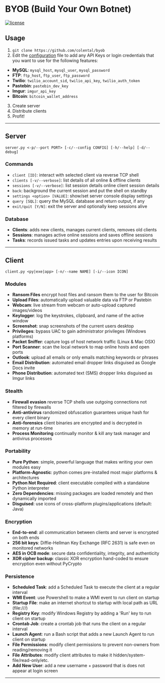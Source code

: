 # BYOB (Build Your Own Botnet)  
[![license](https://img.shields.io/github/license/mashape/apistatus.svg)](https://github.com/colental/byob/blob/master/LICENSE)
## Usage
1) `git clone https://github.com/colental/byob`
2) Edit the [configuration](config.ini) file to add any API Keys or login credentials 
that you want to use for the following features:
- **MySQL**: `mysql_host`, `mysql_user`, `mysql_password`
- **FTP**: `ftp_host`, `ftp_user`, `ftp_password`
- **Twilio**: `twilio_account_sid`, `twilio_api_key`, `twilio_auth_token`
- **Pastebin**: `pastebin_dev_key` 
- **Imgur**: `imgur_api_key` 
- **Bitcoin**: `bitcoin_wallet_address`
3) Create server
4) Distribute clients
5) Profit!
____________________________________________

## Server
`server.py <-p/--port PORT> [-c/--config CONFIG] [-h/--help] [-d/--debug]` 

### Commands
- `client [ID]`: interact with selected client via reverse TCP shell
- `clients [-v/--verbose]`: list details of all online & offline clients
- `sessions [-v/--verbose]`: list session details online client session details
- `back`: background the current session and put the shell on standby
- `settings <option> [VALUE]`: show/set server console display settings
- `query [SQL]`: query the MySQL database and return output, if any
- `exit/quit [Y/N]`: exit the server and optionally keep sessions alive

### Database
- **Clients**: adds new clients, manages current clients, removes old clients
- **Sessions**: manages active online sessions and saves offline sessions
- **Tasks**: records issued tasks and updates entries upon receiving results
____________________________________________

## Client
`client.py <py|exe|app> [-n/--name NAME] [-i/--icon ICON]`

### Modules
- **Ransom Files**  encrypt host files and ransom them to the user for Bitcoin
- **Upload Files**: automatically upload valuable data via FTP or Pastebin
- **Webcam**: live stream from webcam or auto-upload captured images/videos
- **Keylogger**: log the keystrokes, clipboard, and name of the active window
- **Screenshot**: snap screenshots of the current users desktop 
- **Privileges**: bypass UAC to gain administrator privileges (Windows platforms)
- **Packet Sniffer**: capture logs of host network traffic (Linux & Mac OSX)
- **Port Scanner**: scan the local network to map online hosts and open ports
- **Outlook**: upload all emails or only emails matching keywords or phrases
- **Email Distribution**: automated email dropper links disguised as Google Docs invite
- **Phone Distribution**: automated text (SMS) dropper links disguised as Imgur links

### Stealth
- **Firewall evasion**     reverse TCP shells use outgoing connections not filtered by firewalls
- **Anti-antivirus**       randomized obfuscation guarantees unique hash for every client binary
- **Anti-forensics**       client binaries are encrypted and is decrypted in memory at run-time
- **Process Monitoring**   continually monitor & kill any task manager and antivirus processes

### Portability
- **Pure Python**:         simple, powerful language that makes writing your own modules easy
- **Platform-Agnostic**:   python comes pre-installed most major platforms & architectures
- **Python Not Required**: client executable compiled with a standalone Python interpreter
- **Zero Dependencies**:   missing packages are loaded remotely and then dynamically imported
- **Disguised**:           use icons of cross-platform plugins/applications (default: Java)

### Encryption
- **End-to-end**:          all communication between clients and server is encrypted on both ends
- **256 bit keys**:        Diffie-Hellman Key Exchange (RFC 2631) is safe even on monitored networks
- **AES in OCB mode**:     secure data confidentiality, integrity, and authenticity
- **XOR cipher backup**:   classic XOR encryption hand-coded to ensure encryption even without PyCrypto

### Persistence
- **Scheduled Task**:     add a Scheduled Task to execute the client at a regular interval
- **WMI Event**:          use Powershell to make a WMI event to run client on startup
- **Startup File**:       make an internet shortcut to startup with local path as URL (file:///)
- **Registry Key**:       modify Windows Registry by adding a 'Run' key to run client on startup
- **Crontab Job**:        create a crontab job that runs the client on a regular interval
- **Launch Agent**:       run a Bash script that adds a new Launch Agent to run client on startup
- **File Permissions**:   modify client permissions to prevent non-owners from reading/removing it
- **File Attributes**:    modify client attributes to make it hidden/system-file/read-only/etc.
- **Add New User**:       add a new username + password that is does not appear at login screen
---------------------------------------------
